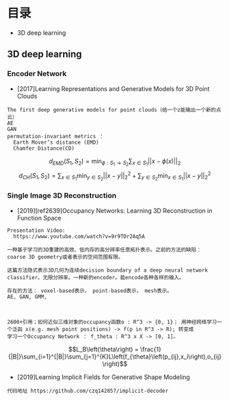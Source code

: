 # 目录
- 3D deep learning

## 3D deep learning



### Encoder Network
- [2017]Learning Representations and Generative Models for 3D Point Clouds
```
The first deep generative models for point clouds（给一个z能输出一个新的点云）
AE
GAN
permutation-invariant metrics ：
  Earth Mover’s distance (EMD)
  Chamfer Distance(CD)
```
$$d_{EMD}(S_1, S_2) = \min_{\phi:S_1 \to S_2} \sum_{x \in S_1}||x - \phi(x)||_2$$
$$d_{CH}(S_1, S_2) = \sum_{x \in S_1}\min_{y \in S_2}||x-y||_2^2 + \sum_{y \in S_2}\min_{x \in S_1}||x-y||_2^2$$
### Single Image 3D Reconstruction



- [2019][ref2639]Occupancy Networks: Learning 3D Reconstruction in Function Space
```
Presentation Video:
  https://www.youtube.com/watch?v=9r9TDr2Aq5A

一种基于学习的3D重建的高效、低内存的高分辨率任意拓扑表示。之前的方法的缺陷： coarse 3D geometry或者表示的空间范围有限。

这篇方法隐式表示3D几何为连续decision boundary of a deep neural network classifier。无限分辨率。一种新的encoder。能encode各种各样的输入。

存在的方法： voxel-based表示， point-based表示， mesh表示。
AE, GAN, GMM, 



2600+引用；如何近似三维对象的occupancy函数o : R^3 -> {0, 1}； 用神经网络学习一个泛函 x(e.g. mesh point positions) -> f(p in R^3 -> R); 转变成
学习一个Occupancy Network ： f_theta : R^3 x X -> [0, 1]。
```
$$L_B\left(\theta\right) = \frac{1}{|B|}\sum_{i=1}^{|B|}\sum_{j=1}^{K}L\left(f_{\theta}\left(p_{ij},x_i\right),o_{ij}\right)$$



- [2019]Learning Implicit Fields for Generative Shape Modeling
```
代码地址 https://github.com/czq142857/implicit-decoder
```
